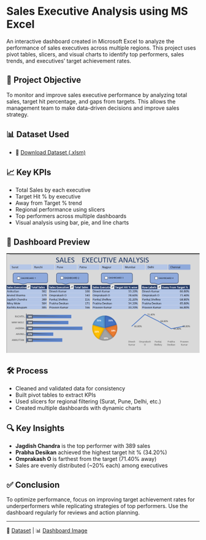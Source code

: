 # Sales Executive Analysis using MS Excel

An interactive dashboard created in Microsoft Excel to analyze the performance of sales executives across multiple regions. This project uses pivot tables, slicers, and visual charts to identify top performers, sales trends, and executives’ target achievement rates.

## 📌 Project Objective
To monitor and improve sales executive performance by analyzing total sales, target hit percentage, and gaps from targets. This allows the management team to make data-driven decisions and improve sales strategy.

## 📊 Dataset Used
- 📂 [Download Dataset (.xlsm)](https://github.com/devanggohill/Sales_Executive_Analysis_Excel/blob/main/Sales%20Executive%20Analysis.xlsm)

## 📈 Key KPIs
- Total Sales by each executive
- Target Hit % by executive
- Away from Target % trend
- Regional performance using slicers
- Top performers across multiple dashboards
- Visual analysis using bar, pie, and line charts

## 📎 Dashboard Preview
![Sales Executive Dashboard](https://github.com/devanggohill/Sales_Executive_Analysis_Excel/blob/main/Screenshot%202025-07-04%20120013.png)

## 🛠️ Process
- Cleaned and validated data for consistency
- Built pivot tables to extract KPIs
- Used slicers for regional filtering (Surat, Pune, Delhi, etc.)
- Created multiple dashboards with dynamic charts

## 🔍 Key Insights
- **Jagdish Chandra** is the top performer with 389 sales
- **Prabha Desikan** achieved the highest target hit % (34.20%)
- **Omprakash O** is farthest from the target (71.40% away)
- Sales are evenly distributed (~20% each) among executives

## ✅ Conclusion
To optimize performance, focus on improving target achievement rates for underperformers while replicating strategies of top performers. Use the dashboard regularly for reviews and action planning.

---

📁 [Dataset](https://github.com/devanggohill/Sales_Executive_Analysis_Excel/blob/main/Sales%20Executive%20Analysis.xlsm) | 📊 [Dashboard Image](https://github.com/devanggohill/Sales_Executive_Analysis_Excel/blob/main/Screenshot%202025-07-04%20120013.png)
